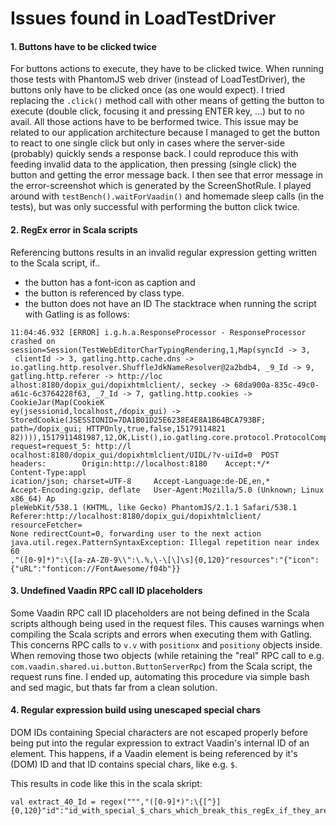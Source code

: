 Issues found in LoadTestDriver
==============================

#### 1. Buttons have to be clicked twice

For buttons actions to execute, they have to be clicked twice. When running those tests with PhantomJS web driver (instead of LoadTestDriver), the buttons only have to be clicked once (as one would expect).
I tried replacing the `.click()` method call with other means of getting the button to execute (double click, focusing it and pressing ENTER key, ...) but to no avail. All those actions have to be berformed twice.
This issue may be related to our application architecture because I managed to get the button to react to one single click but only in cases where the server-side (probably) quickly sends a response back. I could reproduce this with feeding invalid data to the application, then pressing (single click) the button and getting the error message back. I then see that error message in the error-screenshot which is generated by the ScreenShotRule.
I played around with `testBench().waitForVaadin()` and homemade sleep calls (in the tests), but was only successful with performing the button click twice.

#### 2. RegEx error in Scala scripts

Referencing buttons results in an invalid regular expression getting written to the Scala script, if..
* the button has a font-icon as caption and
* the button is referenced by class type.
* the button does not have an ID
The stacktrace when running the script with Gatling is as follows:

```
11:04:46.932 [ERROR] i.g.h.a.ResponseProcessor - ResponseProcessor crashed on session=Session(TestWebEditorCharTypingRendering,1,Map(syncId -> 3,
 clientId -> 3, gatling.http.cache.dns -> io.gatling.http.resolver.ShuffleJdkNameResolver@2a2bdb4, _9_Id -> 9, gatling.http.referer -> http://loc
alhost:8180/dopix_gui/dopixhtmlclient/, seckey -> 68da900a-835c-49c0-a61c-6c3764228f63, _7_Id -> 7, gatling.http.cookies -> CookieJar(Map(CookieK
ey(jsessionid,localhost,/dopix_gui) -> StoredCookie(JSESSIONID=7DA1B01D25E6238E4E8A1B64BCA793BF; path=/dopix_gui; HTTPOnly,true,false,15179114821
82)))),1517911481987,12,OK,List(),io.gatling.core.protocol.ProtocolComponentsRegistry$$Lambda$408/140428850@76465d0f) request=request_5: http://l
ocalhost:8180/dopix_gui/dopixhtmlclient/UIDL/?v-uiId=0  POST    headers:        Origin:http://localhost:8180    Accept:*/*      Content-Type:appl
ication/json; charset=UTF-8     Accept-Language:de-DE,en,*      Accept-Encoding:gzip, deflate   User-Agent:Mozilla/5.0 (Unknown; Linux x86_64) Ap
pleWebKit/538.1 (KHTML, like Gecko) PhantomJS/2.1.1 Safari/538.1        Referer:http://localhost:8180/dopix_gui/dopixhtmlclient/ resourceFetcher=
None redirectCount=0, forwarding user to the next action
java.util.regex.PatternSyntaxException: Illegal repetition near index 60
,"([0-9]*)":\{[a-zA-Z0-9\\":\.%,\-\[\]\s]{0,120}"resources":"{"icon":{"uRL":"fonticon://FontAwesome/f04b"}}
```

#### 3. Undefined Vaadin RPC call ID placeholders

Some Vaadin RPC call ID placeholders are not being defined in the Scala scripts although being used in the request files.
This causes warnings when compiling the Scala scripts and errors when executing them with Gatling.
This concerns RPC calls to `v.v` with `positionx` and `positiony` objects inside. When removing those two objects (while retaining the "real" RPC call to e.g. `com.vaadin.shared.ui.button.ButtonServerRpc`) from the Scala script, the request runs fine.
I ended up, automating this procedure via simple bash and sed magic, but thats far from a clean solution.

#### 4. Regular expression build using unescaped special chars

DOM IDs containing Special characters are not escaped properly before being put into the regular expression to extract Vaadin's internal ID of an element.
This happens, if a Vaadin element is being referenced by it's (DOM) ID and that ID contains special chars, like e.g. `$`.

This results in code like this in the scala skript:

```
val extract_40_Id = regex(""","([0-9]*)":\{[^}]{0,120}"id":"id_with_special_$_chars_which_break_this_regEx_if_they_are_unescaped""").saveAs("_40_Id")
```
